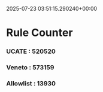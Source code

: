 2025-07-23 03:51:15.290240+00:00
# Rule Counter 
 ### UCATE : 520520

 ### Veneto : 573159

 ### Allowlist : 13930